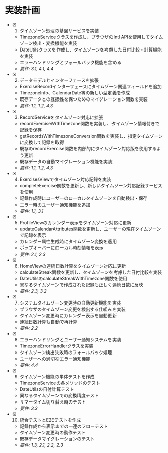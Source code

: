 # 実装計画

- [x] 1. タイムゾーン処理の基盤サービスを実装

  - TimezoneServiceクラスを作成し、ブラウザのIntl APIを使用してタイムゾーン検出・変換機能を実装
  - DateUtilsクラスを作成し、タイムゾーンを考慮した日付比較・計算機能を実装
  - エラーハンドリングとフォールバック機能を含める
  - _要件: 3.1, 4.1, 4.4_

- [x] 2. データモデルとインターフェースを拡張

  - ExerciseRecordインターフェースにタイムゾーン関連フィールドを追加
  - TimezoneInfo、CalendarDate等の新しい型定義を作成
  - 既存データとの互換性を保つためのマイグレーション関数を実装
  - _要件: 1.1, 1.2, 4.3_

- [x] 3. RecordServiceをタイムゾーン対応に拡張

  - recordExerciseWithTimezone関数を実装し、タイムゾーン情報付きで記録を保存
  - getRecordsWithTimezoneConversion関数を実装し、指定タイムゾーンに変換して記録を取得
  - 既存のrecordExercise関数を内部的にタイムゾーン対応版を使用するよう更新
  - 既存データの自動マイグレーション機能を実装
  - _要件: 1.1, 1.2, 4.3_

- [x] 4. ExercisesViewでタイムゾーン対応記録を実装

  - completeExercise関数を更新し、新しいタイムゾーン対応記録サービスを使用
  - 記録作成時にユーザーのローカルタイムゾーンを自動検出・保存
  - エラー時のユーザー通知機能を追加
  - _要件: 1.1, 3.1_

- [x] 5. ProfileViewのカレンダー表示をタイムゾーン対応に更新

  - updateCalendarAttributes関数を更新し、ユーザーの現在タイムゾーンで記録を表示
  - カレンダー属性生成時にタイムゾーン変換を適用
  - ポップオーバーにローカル時刻情報を表示
  - _要件: 2.1, 2.3_

- [x] 6. HomeViewの連続日数計算をタイムゾーン対応に更新

  - calculateStreak関数を更新し、タイムゾーンを考慮した日付比較を実装
  - DateUtilsのcalculateStreakWithTimezone関数を使用
  - 異なるタイムゾーンで作成された記録も正しく連続日数に反映
  - _要件: 2.3, 3.2_

- [x] 7. システムタイムゾーン変更時の自動更新機能を実装

  - ブラウザのタイムゾーン変更を検出する仕組みを実装
  - タイムゾーン変更時にカレンダー表示を自動更新
  - 連続日数計算も自動で再計算
  - _要件: 2.2_

- [x] 8. エラーハンドリングとユーザー通知システムを実装

  - TimezoneErrorHandlerクラスを実装
  - タイムゾーン検出失敗時のフォールバック処理
  - ユーザーへの適切なエラー通知機能
  - _要件: 4.4_

- [x] 9. タイムゾーン機能の単体テストを作成


  - TimezoneServiceの各メソッドのテスト
  - DateUtilsの日付計算テスト
  - 異なるタイムゾーンでの変換精度テスト
  - サマータイム切り替え時のテスト
  - _要件: 3.3_

- [x] 10. 統合テストとE2Eテストを作成





  - 記録作成から表示までの一連のフローテスト
  - タイムゾーン変更時の動作テスト
  - 既存データマイグレーションのテスト
  - _要件: 1.3, 2.1, 2.2, 2.3_
